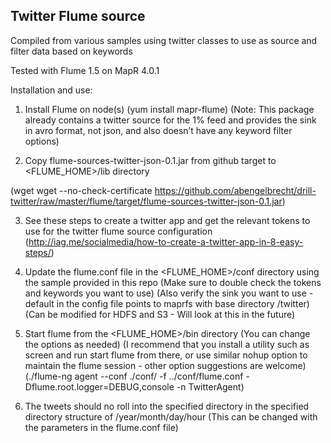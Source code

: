 ## Twitter Flume source

Compiled from various samples using twitter classes to use as source and filter data based on keywords


Tested with Flume 1.5 on MapR 4.0.1

Installation and use:

1) Install Flume on node(s) (yum install mapr-flume)
(Note: This package already contains a twitter source for the 1% feed and provides the sink in avro format, not json, and also doesn’t have any keyword filter options)

2) Copy flume-sources-twitter-json-0.1.jar from github target to <FLUME_HOME>/lib directory

(wget wget --no-check-certificate https://github.com/abengelbrecht/drill-twitter/raw/master/flume/target/flume-sources-twitter-json-0.1.jar)

3) See these steps to create a twitter app and get the relevant tokens to use for the twitter flume source configuration (http://iag.me/socialmedia/how-to-create-a-twitter-app-in-8-easy-steps/)

4) Update the flume.conf file in the <FLUME_HOME>/conf directory using the sample provided in this repo
(Make sure to double check the tokens and keywords you want to use)
(Also verify the sink you want to use - default in the config file points to maprfs with base directory /twitter)
(Can be modified for HDFS and S3 - Will look at this in the future)

5) Start flume from the <FLUME_HOME>/bin directory (You can change the options as needed)
(I recommend that you install a utility such as screen and run start flume from there, or use similar nohup option to maintain the flume session - other option suggestions are welcome)
(./flume-ng agent --conf ./conf/ -f ../conf/flume.conf -Dflume.root.logger=DEBUG,console -n TwitterAgent)

6) The tweets should no roll into the specified directory in the specified directory structure of /year/month/day/hour (This can be changed with the parameters in the flume.conf file)

 

 